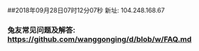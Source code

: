 ##2018年09月28日07时12分07秒 新址: 104.248.168.67
### 兔友常见问题及解答: https://github.com/wanggonging/d/blob/w/FAQ.md
